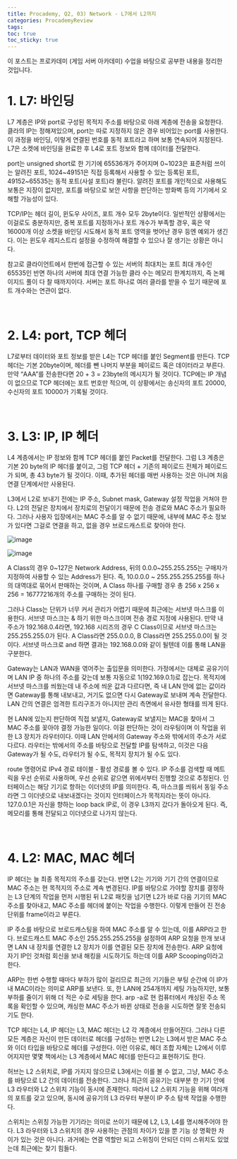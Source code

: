 ```yaml
---
title: Procademy, Q2, 03) Network - L7에서 L2까지
categories: ProcademyReview
tags: 
toc: true
toc_sticky: true
---
```


이 포스트는 프로카데미 (게임 서버 아카데미) 수업을 바탕으로 공부한 내용을 정리한 것입니다. 

# **1. L7: 바인딩**

L7 계층은 IP와 port로 구성된 목적지 주소를 바탕으로 아래 계층에 전송을 요청한다. 클라의 IP는 정해져있으며, port는 따로 지정하지 않은 경우 비어있는 port를 사용한다. 이 과정을 바인딩, 이렇게 연결된 번호를 동적 포트라고 하며 보통 연속되어 지정된다. L7은 소켓에 바인딩을 완료한 후 L4로 포트 정보와 함께 데이터를 전달한다.

port는 unsigned short로 한 기기에 65536개가 주어지며 0~1023은 표준처럼 쓰이는 알려진 포트, 1024~49151은 직접 등록해서 사용할 수 있는 등록된 포트, 49152~65535는 동적 포트(사설 포트)라 불린다. 알려진 포트를 개인적으로 사용해도 보통은 지장이 없지만, 포트를 바탕으로 보안 사항을 판단하는 방화벽 등의 기기에서 오해할 가능성이 있다. 

TCP/IP는 헤더 길이, 윈도우 사이즈, 포트 개수 모두 2byte이다. 일반적인 상황에서는 이걸로도 충분하지만, 중복 포트를 지정하거나 포트 개수가 부족할 경우, 혹은 약 16000개 이상 소켓을 바인딩 시도해서 동적 포트 영역을 벗어난 경우 등엔 예외가 생긴다. 이는 윈도우 레지스트리 설정을 수정하여 해결할 수 있으나 잘 생기는 상황은 아니다. 

참고로 클라이언트에서 한번에 접근할 수 있는 서버의 최대치는 포트 최대 개수인 65535인 반면 하나의 서버에 최대 연결 가능한 클라 수는 메모리 한계치까지, 즉 논페이지드 풀이 다 찰 때까지이다. 서버는 포트 하나로 여러 클라를 받을 수 있기 때문에 포트 개수와는 연관이 없다. 

<br/>

# **2. L4: port, TCP 헤더**

L7로부터 데이터와 포트 정보를 받은 L4는 TCP 헤더를 붙인 Segment를 만든다. TCP 헤더는 기본 20byte이며, 헤더를 뺀 나머지 부분을 페이로드 혹은 데이터라고 부른다. 만약 “AAA”를 전송한다면 20 + 3 = 23byte의 메시지가 될 것이다. TCP에는 IP 개념이 없으므로 TCP 헤더에는 포트 번호만 적으며, 이 상황에서는 송신자의 포트 20000, 수신자의 포트 10000가 기록될 것이다. 

<br/>

# **3. L3: IP, IP 헤더**

L4 계층에서는 IP 정보와 함께 TCP 헤더를 붙인 Packet를 전달한다. 그럼 L3 계층은 기본 20 byte의 IP 헤더를 붙이고, 그럼 TCP 헤더 + 기존의 페이로드 전체가 페이로드가 되며, 총 43 byte가 될 것이다. 이때, 추가된 헤더를 매번 사용하는 것은 아니며 처음 연결 단계에서만 사용된다. 

L3에서 L2로 보내기 전에는 IP 주소, Subnet mask, Gateway 설정 작업을 거쳐야 한다. L2의 전달은 장치에서 장치로의 전달이기 때문에 전송 경로와 MAC 주소가 필요하다. 그러나 사용자 입장에서는 MAC 주소를 알 수 없기 때문에, 내부에 MAC 주소 정보가 있다면 그걸로 연결을 하고, 없을 경우 브로드캐스트로 찾아야 한다. 

![image](https://user-images.githubusercontent.com/96677719/230834273-4b246b9b-154a-4ac9-a631-a804adcee7c2.png)

![image](https://user-images.githubusercontent.com/96677719/230835133-3d26fdcb-0aad-4dca-8c64-4816a21ad798.png)

A Class의 경우 0~127은 Network Address, 뒤의 0.0.0~255.255.255는 구매자가 지정하여 사용할 수 있는 Address가 된다. 즉, 10.0.0.0 ~ 255.255.255.255를 하나의 대역대로 묶어서 판매하는 것이며, A Class 하나를 구매할 경우 총 256 x 256 x 256 = 16777216개의 주소를 구매하는 것이 된다. 

그러나 Class는 단위가 너무 커서 관리가 어렵기 때문에 최근에는 서브넷 마스크를 이용한다. 서브넷 마스크는 & 하기 위한 마스크이며 전송 경로 지정에 사용된다. 만약 내 주소가 192.168.0.4라면, 192.168 시리즈의 경우 C Class이므로 서브넷 마스크는 255.255.255.0가 된다. A Class라면 255.0.0.0, B Class라면 255.255.0.0이 될 것이다. 서브넷 마스크로 and 하면 결과는 192.168.0.0와 같이 될텐데 이를 통해 LAN을 구분한다. 

Gateway는 LAN과 WAN을 엮어주는 출입문을 의미한다. 가정에서는 대체로 공유기이며 LAN IP 중 하나의 주소를 갖는데 보통 자동으로 1(192.169.0.1)로 잡는다. 목적지에 서브넷 마스크를 씌웠는데 내 주소에 씌운 값과 다르다면, 즉 내 LAN 안에 없는 값이라면 Gateway를 통해 내보내고, 거기도 없으면 다시 Gateway로 보내며 계속 전달한다. LAN 간의 연결은 엄격한 트리구조가 아니지만 관리 측면에서 유사한 형태를 띄게 된다. 

현 LAN에 있는지 판단하여 직접 보낼지, Gateway로 보낼지는 MAC을 찾아서 그 MAC 주소를 꽂아야 결정 가능한 일이다. 이걸 판단하는 것이 라우팅이며 이 작업을 위한 L3 장치가 라우터이다. 이때 LAN 안에서의 Gateway 주소와 밖에서의 주소가 서로 다르다. 라우터는 밖에서의 주소를 바탕으로 전달할 IP를 탐색하고, 이것은 다음 Gateway가 될 수도, 라우터가 될 수도, 목적지 장치가 될 수도 있다.

route 명령어로 IPv4 경로 테이블 - 활성 경로를 볼 수 있다. IP 주소를 검색할 때 메트릭을 우선 순위로 사용하며, 우선 순위로 같으면 위에서부터 진행할 것으로 추정된다. 인터페이스는 해당 기기로 항하는 이더넷의 IP를 의미한다. 즉, 마스크를 씌워서 동일 주소라면 그 이더넷으로 내보내겠다는 것이지 인터페이스가 목적지라는 뜻이 아니다. 127.0.0.1은 자신을 향하는 loop back IP로, 이 경우 L3까지 갔다가 돌아오게 된다. 즉, 메모리를 통해 전달되고 이더넷으로 나가지 않는다.

<br/>

# **4. L2: MAC, MAC 헤더**

IP 헤더는 늘 최종 목적지의 주소를 갖는다. 반면 L2는 기기와 기기 간의 연결이므로 MAC 주소는 현 목적지의 주소로 계속 변경된다. IP를 바탕으로 가야할 장치를 결정하는 L3 단계의 작업을 먼저 시행된 뒤 L2로 패킷을 넘기면 L2가 바로 다음 기기의 MAC 주소를 찾아내고, MAC 주소를 헤더에 붙이는 작업을 수행한다. 이렇게 만들어 진 전송 단위를 frame이라고 부른다.

IP 주소를 바탕으로 브로드캐스팅을 하여 MAC 주소를 알 수 있는데, 이를 ARP라고 한다. 브로드캐스트 MAC 주소인 255.255.255.255을 설정하여 ARP 요청을 한개 보내면 LAN 내 장치를 연결한 L2 장치가 이를 연결된 모든 장치에 전송한다. ARP 요청에 자기 IP인 것처럼 회신을 보내 해킹을 시도하기도 하는데 이를 ARP Scooping이라고 한다.

ARP는 한번 수행할 때마다 부하가 많이 걸리므로 최근의 기기들은 부팅 순간에 이 IP가 내 MAC이라는 의미로 ARP를 보낸다. 또, 한 LAN에 254개까지 세팅 가능하지만, 보통 부하를 줄이기 위해 더 적은 수로 세팅을 한다. arp -a로 현 컴퓨터에서 캐싱된 주소 목록을 확인할 수 있으며, 캐싱한 MAC 주소가 바뀐 상태로 전송을 시도하면 잘못 전송되기도 한다.

TCP 헤더는 L4, IP 헤더는 L3, MAC 헤더는 L2 각 계층에서 만들어진다. 그러나 다른 모든 계층은 자신이 만든 데이터로 헤더를 구성하는 반면 L2는 L3에서 받은 MAC 주소와 이더 타입을 바탕으로 헤더를 구성한다. 이런 이유로, 헤더 조합 자체는 L2에서 이루어지지만 몇몇 책에서는 L3 계층에서 MAC 헤더를 만든다고 표현하기도 한다. 

허브는 L2 스위치로, IP를 가지지 않으므로  L3에서는 이를 볼 수 없고, 그냥, MAC 주소를 바탕으로 L2 간의 데이터를 전송한다. 그러나 최근의 공유기는 대부분 한 기기 안에 L3 라우터와 L2 스위치 기능이 동시에 존재한다. 따라서 L2 스위치 기능을 위해 여러개의 포트를 갖고 있으며, 동시에 공유기의 L3 라우터 부분이 IP 주소 탐색 작업을 수행한다. 

스위치는 스위칭 가능한 기기라는 의미로 쓰이기 때문에 L2, L3, L4를 명시해주어야 한다. L3 라우터와 L3 스위치의 경우  사용하는 관점의 차이가 있을 뿐 기능 상 명확한 차이가 있는 것은 아니다. 과거에는 연결 역할만 되고 스위칭이 안되던 더미 스위치도 있었는데 최근에는 찾기 힘들다. 




